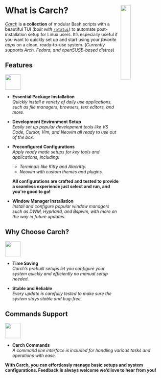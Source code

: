<h1></h1>
<img
  src="/carch.png"
  width="25%"
  align="right"
 />

<h1>What is Carch?</h1>

*[Carch](https://carch.chalisehari.com.np)* is **a collection** of modular Bash scripts with a beautiful TUI (*built with* [`ratatui`](https://github.com/ratatui-org/ratatui)) to automate post-installation setup for Linux users.
It’s especially useful if you want to quickly set up and start using your *favorite apps* on a clean, ready-to-use system. (*Currently supports Arch, Fedora, and openSUSE-based distros*)

## Features
<img src="https://img.icons8.com/?size=80&id=vSx5PNyFqTTo&format=png" width="50" /> 

- **Essential Package Installation**  
  *Quickly install a variety of daily use applications, such as file managers, browsers, text editors, and more.*  

- **Development Environment Setup**  
  *Easily set up popular development tools like VS Code, Cursor, Vim, and Neovim all ready to use out of the box.*  

- **Preconfigured Configurations**  
  *Apply ready made setups for key tools and applications, including:*  
  
  - *Terminals like Kitty and Alacritty.*  
  - *Neovim with custom themes and plugins.*  
  
  **All configurations are crafted and tested to provide a seamless experience just select and run, and you're good to go!**

- **Window Manager Installation**  
  *Install and configure popular window managers such as DWM, Hyprland, and Bspwm, with more on the way in future updates.*  

## Why Choose Carch?
<img src="https://img.icons8.com/?size=80&id=111409&format=png" width="50" />

- **Time Saving**  
  *Carch’s prebuilt setups let you configure your system quickly and efficiently no manual setup needed.*

- **Stable and Reliable**  
  *Every update is carefully tested to make sure the system stays stable and bug-free.*  

## Commands Support 
<img src="https://img.icons8.com/?size=80&id=114423&format=png" width="50" />

- **Carch Commands**  
  *A command line interface is included for handling various tasks and operations with ease.*  

**With Carch, you can effortlessly manage basic setups and system configurations. Feedback is always welcome we’d love to hear from you!**
